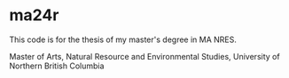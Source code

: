# ma24r
This code is for the thesis of my master's degree in MA NRES.

Master of Arts, Natural Resource and Environmental Studies, University of Northern British Columbia